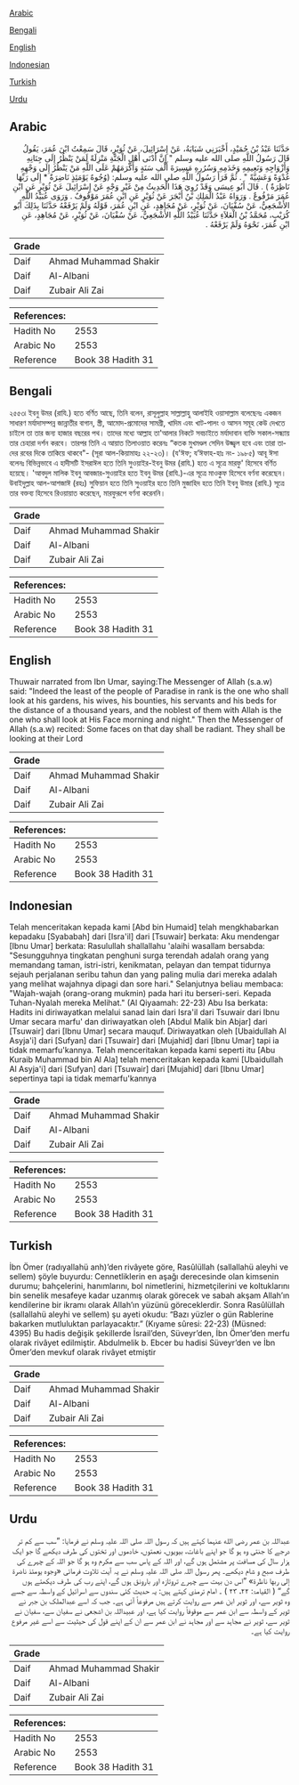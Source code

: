 [Arabic](#arabic)

[Bengali](#bengali)

[English](#english)

[Indonesian](#indonesian)

[Turkish](#turkish)

[Urdu](#urdu)

## Arabic


<div dir="rtl" lang="ar" style={{fontSize:'larger',backgroundColor:'#f8f9fa',padding:20}}>
حَدَّثَنَا عَبْدُ بْنُ حُمَيْدٍ، أَخْبَرَنِي شَبَابَةُ، عَنْ إِسْرَائِيلَ، عَنْ ثُوَيْرٍ، قَالَ سَمِعْتُ ابْنَ عُمَرَ، يَقُولُ قَالَ رَسُولُ اللَّهِ صلى الله عليه وسلم ‏"‏ إِنَّ أَدْنَى أَهْلِ الْجَنَّةِ مَنْزِلَةً لَمَنْ يَنْظُرُ إِلَى جِنَانِهِ وَأَزْوَاجِهِ وَنَعِيمِهِ وَخَدَمِهِ وَسُرُرِهِ مَسِيرَةَ أَلْفِ سَنَةٍ وَأَكْرَمَهُمْ عَلَى اللَّهِ مَنْ يَنْظُرُ إِلَى وَجْهِهِ غُدْوَةً وَعَشِيَّةً ‏"‏ ‏.‏ ثُمَّ قَرَأَ رَسُولُ اللَّهِ صلى الله عليه وسلم‏:‏ ‏(‏وُجُوهٌ يَوْمَئِذٍ نَاضِرَةٌ * إِلَى رَبِّهَا نَاظِرَةٌ ‏)‏ ‏.‏ قَالَ أَبُو عِيسَى وَقَدْ رُوِيَ هَذَا الْحَدِيثُ مِنْ غَيْرِ وَجْهٍ عَنْ إِسْرَائِيلَ عَنْ ثُوَيْرٍ عَنِ ابْنِ عُمَرَ مَرْفُوعٌ ‏.‏ وَرَوَاهُ عَبْدُ الْمَلِكِ بْنُ أَبْجَرَ عَنْ ثُوَيْرٍ عَنِ ابْنِ عُمَرَ مَوْقُوفٌ ‏.‏ وَرَوَى عُبَيْدُ اللَّهِ الأَشْجَعِيُّ، عَنْ سُفْيَانَ، عَنْ ثُوَيْرٍ، عَنْ مُجَاهِدٍ، عَنِ ابْنِ عُمَرَ، قَوْلَهُ وَلَمْ يَرْفَعْهُ حَدَّثَنَا بِذَلِكَ أَبُو كُرَيْبٍ، مُحَمَّدُ بْنُ الْعَلاَءِ حَدَّثَنَا عُبَيْدُ اللَّهِ الأَشْجَعِيُّ، عَنْ سُفْيَانَ، عَنْ ثُوَيْرٍ، عَنْ مُجَاهِدٍ، عَنِ ابْنِ عُمَرَ، نَحْوَهُ وَلَمْ يَرْفَعْهُ ‏.‏
</div>
<div style={{backgroundColor:'#f8f9fa',padding:20, marginBottom: 10}}><table> <thead> <tr> <th>Grade</th> <th></th> </tr> </thead> <tbody> <tr><td>Daif</td><td>Ahmad Muhammad Shakir</td></tr><tr><td>Daif</td><td>Al-Albani</td></tr><tr><td>Daif</td><td>Zubair Ali Zai</td></tr></tbody></table><table> <thead> <tr> <th>References:</th> <th></th> </tr> </thead> <tbody><tr><td>Hadith No</td><td>2553</td></tr><tr><td>Arabic No</td><td>2553</td></tr><tr><td>Reference</td><td>Book 38 Hadith 31</td></tr></tbody></table></div>

## Bengali


<div dir="ltr" lang="bn" style={{fontSize:'larger',backgroundColor:'#f8f9fa',padding:20}}>
২৫৫৩৷ ইবনু উমর (রাযি.) হতে বর্ণিত আছে, তিনি বলেন, রাসূলুল্লাহ সাল্লাল্লাহু আলাইহি ওয়াসাল্লাম বলেছেনঃ একজন সাধারণ মর্যাদাসম্পন্ন জান্নাতীর বাগান, স্ত্রী, আমোদ-প্রমোদের সামগ্ৰী, খাদিম এবং খাট-পালং ও আসন সমূহ কেউ দেখতে চাইলে তা তার জন্য হাজার বছরের পথ। তাদের মধ্যে আল্লাহ তা'আলার নিকটে সবচাইতে মর্যাদাবান ব্যক্তি সকাল-সন্ধ্যায় তার চেহারা দর্শন করবে। তারপর তিনি এ আয়াত তিলাওয়াত করেনঃ “কতক মুখমণ্ডল সেদিন উজ্জ্বল হবে এবং তারা তাদের রবের দিকে তাকিয়ে থাকবে"- (সূরা আল-কিয়ামাহঃ ২২-২৩)। (য'ঈফ; য’ঈফাহ-হাঃ নং- ১৯৮৫) আবূ ঈসা বলেনঃ বিভিন্নভাবে এ হাদীসটি ইসরাঈল হতে তিনি সুওয়াইর-ইবনু উমর (রাযি.) হতে এ সূত্রে মারফু' হিসেবে বর্ণিত হয়েছে। 'আবদুল মালিক ইবনু আবজার-সুওয়াইর হতে ইবনু উমর (রাযি.)-এর সূত্রে মাওকুফ হিসেবে বর্ণনা করেছেন। উবাইদুল্লাহ আল-আশজাঈ (রহঃ) সুফিয়ান হতে তিনি সুওয়াইর হতে তিনি মুজাহিদ হতে তিনি ইবনু উমার (রাযি.) সূত্রে তার বক্তব্য হিসেবে রিওয়ায়াত করেছেন, মারফুরূপে বর্ণনা করেননি।
</div>
<div style={{backgroundColor:'#f8f9fa',padding:20, marginBottom: 10}}><table> <thead> <tr> <th>Grade</th> <th></th> </tr> </thead> <tbody> <tr><td>Daif</td><td>Ahmad Muhammad Shakir</td></tr><tr><td>Daif</td><td>Al-Albani</td></tr><tr><td>Daif</td><td>Zubair Ali Zai</td></tr></tbody></table><table> <thead> <tr> <th>References:</th> <th></th> </tr> </thead> <tbody><tr><td>Hadith No</td><td>2553</td></tr><tr><td>Arabic No</td><td>2553</td></tr><tr><td>Reference</td><td>Book 38 Hadith 31</td></tr></tbody></table></div>

## English


<div dir="ltr" lang="en" style={{fontSize:'larger',backgroundColor:'#f8f9fa',padding:20}}>
Thuwair narrated from Ibn Umar, saying:The Messenger of Allah (s.a.w) said: "Indeed the least of the people of Paradise in rank is the one who shall look at his gardens, his wives, his bounties, his servants and his beds for the distance of a thousand years, and the noblest of them with Allah is the one who shall look at His Face morning and night." Then the Messenger of Allah (s.a.w) recited: Some faces on that day shall be radiant. They shall be looking at their Lord
</div>
<div style={{backgroundColor:'#f8f9fa',padding:20, marginBottom: 10}}><table> <thead> <tr> <th>Grade</th> <th></th> </tr> </thead> <tbody> <tr><td>Daif</td><td>Ahmad Muhammad Shakir</td></tr><tr><td>Daif</td><td>Al-Albani</td></tr><tr><td>Daif</td><td>Zubair Ali Zai</td></tr></tbody></table><table> <thead> <tr> <th>References:</th> <th></th> </tr> </thead> <tbody><tr><td>Hadith No</td><td>2553</td></tr><tr><td>Arabic No</td><td>2553</td></tr><tr><td>Reference</td><td>Book 38 Hadith 31</td></tr></tbody></table></div>

## Indonesian


<div dir="ltr" lang="id" style={{fontSize:'larger',backgroundColor:'#f8f9fa',padding:20}}>
Telah menceritakan kepada kami [Abd bin Humaid] telah mengkhabarkan kepadaku [Syababah] dari [Isra'il] dari [Tsuwair] berkata: Aku mendengar [Ibnu Umar] berkata: Rasulullah shallallahu 'alaihi wasallam bersabda: "Sesungguhnya tingkatan penghuni surga terendah adalah orang yang memandang taman, istri-istri, kenikmatan, pelayan dan tempat tidurnya sejauh perjalanan seribu tahun dan yang paling mulia dari mereka adalah yang melihat wajahnya dipagi dan sore hari." Selanjutnya beliau membaca: "Wajah-wajah (orang-orang mukmin) pada hari itu berseri-seri. Kepada Tuhan-Nyalah mereka Melihat." (Al Qiyaamah: 22-23) Abu Isa berkata: Hadits ini diriwayatkan melalui sanad lain dari Isra'il dari Tsuwair dari Ibnu Umar secara marfu' dan diriwayatkan oleh [Abdul Malik bin Abjar] dari [Tsuwair] dari [Ibnu Umar] secara mauquf. Diriwayatkan oleh [Ubaidullah Al Asyja'i] dari [Sufyan] dari [Tsuwair] dari [Mujahid] dari [Ibnu Umar] tapi ia tidak memarfu'kannya. Telah menceritakan kepada kami seperti itu [Abu Kuraib Muhammad bin Al Ala] telah menceritakan kepada kami [Ubaidullah Al Asyja'i] dari [Sufyan] dari [Tsuwair] dari [Mujahid] dari [Ibnu Umar] sepertinya tapi ia tidak memarfu'kannya
</div>
<div style={{backgroundColor:'#f8f9fa',padding:20, marginBottom: 10}}><table> <thead> <tr> <th>Grade</th> <th></th> </tr> </thead> <tbody> <tr><td>Daif</td><td>Ahmad Muhammad Shakir</td></tr><tr><td>Daif</td><td>Al-Albani</td></tr><tr><td>Daif</td><td>Zubair Ali Zai</td></tr></tbody></table><table> <thead> <tr> <th>References:</th> <th></th> </tr> </thead> <tbody><tr><td>Hadith No</td><td>2553</td></tr><tr><td>Arabic No</td><td>2553</td></tr><tr><td>Reference</td><td>Book 38 Hadith 31</td></tr></tbody></table></div>

## Turkish


<div dir="ltr" lang="tr" style={{fontSize:'larger',backgroundColor:'#f8f9fa',padding:20}}>
İbn Ömer (radıyallahü anh)’den rivâyete göre, Rasûlüllah (sallallahü aleyhi ve sellem) şöyle buyurdu: Cennetliklerin en aşağı derecesinde olan kimsenin durumu; bahçelerini, hanımlarını, bol nimetlerini, hizmetçilerini ve koltuklarını bin senelik mesafeye kadar uzanmış olarak görecek ve sabah akşam Allah’ın kendilerine bir ikramı olarak Allah’ın yüzünü göreceklerdir. Sonra Rasûlüllah (sallallahü aleyhi ve sellem) şu ayeti okudu: “Bazı yüzler o gün Rablerine bakarken mutluluktan parlayacaktır.” (Kıyame sûresi: 22-23) (Müsned: 4395) Bu hadis değişik şekillerde İsrail’den, Süveyr’den, İbn Ömer’den merfu olarak rivâyet edilmiştir. Abdulmelik b. Ebcer bu hadisi Süveyr’den ve İbn Ömer’den mevkuf olarak rivâyet etmiştir
</div>
<div style={{backgroundColor:'#f8f9fa',padding:20, marginBottom: 10}}><table> <thead> <tr> <th>Grade</th> <th></th> </tr> </thead> <tbody> <tr><td>Daif</td><td>Ahmad Muhammad Shakir</td></tr><tr><td>Daif</td><td>Al-Albani</td></tr><tr><td>Daif</td><td>Zubair Ali Zai</td></tr></tbody></table><table> <thead> <tr> <th>References:</th> <th></th> </tr> </thead> <tbody><tr><td>Hadith No</td><td>2553</td></tr><tr><td>Arabic No</td><td>2553</td></tr><tr><td>Reference</td><td>Book 38 Hadith 31</td></tr></tbody></table></div>

## Urdu


<div dir="rtl" lang="ur" style={{fontSize:'larger',backgroundColor:'#f8f9fa',padding:20}}>
عبداللہ بن عمر رضی الله عنہما کہتے ہیں کہ رسول اللہ صلی اللہ علیہ وسلم نے فرمایا: ”سب سے کم تر درجے کا جنتی وہ ہو گا جو اپنے باغات، بیویوں، نعمتوں، خادموں اور تختوں کی طرف دیکھے گا جو ایک ہزار سال کی مسافت پر مشتمل ہوں گے، اور اللہ کے پاس سب سے مکرم وہ ہو گا جو اللہ کے چہرے کی طرف صبح و شام دیکھے۔ پھر رسول اللہ صلی اللہ علیہ وسلم نے یہ آیت تلاوت فرمائی «وجوه يومئذ ناضرة إلى ربها ناظرة» ”اس دن بہت سے چہرے تروتازہ اور بارونق ہوں گے، اپنے رب کی طرف دیکھتے ہوں گے“ ( القیامۃ: ۲۲، ۲۳ ) ۔ امام ترمذی کہتے ہیں: یہ حدیث کئی سندوں سے اسرائیل کے واسطہ سے جسے وہ ثویر سے، اور ثویر ابن عمر سے روایت کرتے ہیں مرفوعاً آئی ہے۔ جب کہ اسے عبدالملک بن جبر نے ثویر کے واسطہ سے ابن عمر سے موقوفاً روایت کیا ہے، اور عبیداللہ بن اشجعی نے سفیان سے، سفیان نے ثویر سے، ثویر نے مجاہد سے اور مجاہد نے ابن عمر سے ان کے اپنے قول کی حیثیت سے اسے غیر مرفوع روایت کیا ہے۔
</div>
<div style={{backgroundColor:'#f8f9fa',padding:20, marginBottom: 10}}><table> <thead> <tr> <th>Grade</th> <th></th> </tr> </thead> <tbody> <tr><td>Daif</td><td>Ahmad Muhammad Shakir</td></tr><tr><td>Daif</td><td>Al-Albani</td></tr><tr><td>Daif</td><td>Zubair Ali Zai</td></tr></tbody></table><table> <thead> <tr> <th>References:</th> <th></th> </tr> </thead> <tbody><tr><td>Hadith No</td><td>2553</td></tr><tr><td>Arabic No</td><td>2553</td></tr><tr><td>Reference</td><td>Book 38 Hadith 31</td></tr></tbody></table></div>